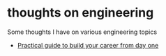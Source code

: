 # thoughts on engineering
Some thoughts I have on various engineering topics

* [Practical guide to build your career from day one](practical-guide-to-build-your-career-from-day-one.md)